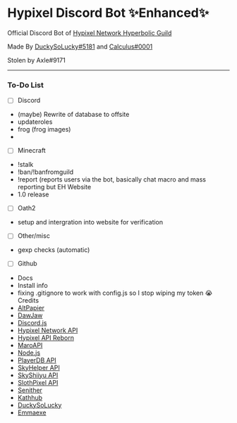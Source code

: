 # Hypixel Discord Bot ✨Enhanced✨

Official Discord Bot of [Hypixel Network Hyperbolic Guild](https://discord.gg/hyperbolic)

Made By [DuckySoLucky#5181](https://discord.com/users/486155512568741900) and [Calculus#0001](https://discord.com/users/597603275365285901)

Stolen by Axle#9171

<hr>

### To-Do List

- [ ] Discord

- (maybe) Rewrite of database to offsite
- updateroles
- frog (frog images)
- 

- [ ] Minecraft

- !stalk
- !ban/!banfromguild
- !report (reports users via the bot, basically chat macro and mass reporting but EH Website
- 1.0 release

- [ ] Oath2

- setup and intergration into website for verification

- [ ] Other/misc

- gexp checks (automatic)

- [ ] Github

- Docs
- Install info
- fixing .gitignore to work with config.js so I stop wiping my token 😭Credits
- [AltPapier](https://github.com/Altpapier/hypixel-discord-guild-bridge)
- [DawJaw](https://dawjaw.net/jacobs)
- [Discord.js](https://discord.js.org/)
- [Hypixel Network API](http://api.hypixel.net/)
- [Hypixel API Reborn](https://hypixel.stavzdev.me/#/)
- [MaroAPI](https://github.com/zt3h)
- [Node.js](https://nodejs.org/)
- [PlayerDB API](https://playerdb.co/)
- [SkyHelper API](https://github.com/Altpapier/SkyHelperAPI)
- [SkyShiiyu API](https://github.com/SkyCryptWebsite/SkyCrypt)
- [SlothPixel API](https://github.com/slothpixel)
- [Senither](https://github.com/Senither)
- [Kathhub](https://github.com/Kathund)
- [DuckySoLucky](https://github.com/Kathund)
- [Emmaexe](https://github.com/emmaexe/guildbot)
